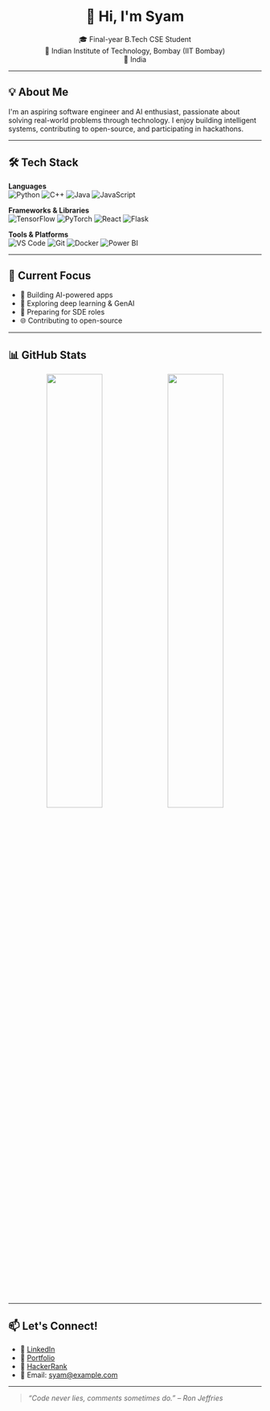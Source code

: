 <h1 align="center">👋 Hi, I'm Syam</h1>

<p align="center">
  🎓 Final-year B.Tech CSE Student <br>
  🏫 Indian Institute of Technology, Bombay (IIT Bombay) <br>
  📍 India
</p>

---

## 💡 About Me

I'm an aspiring software engineer and AI enthusiast, passionate about solving real-world problems through technology. I enjoy building intelligent systems, contributing to open-source, and participating in hackathons.

---

## 🛠️ Tech Stack

**Languages**  
![Python](https://img.shields.io/badge/Python-3776AB?style=flat&logo=python&logoColor=white)
![C++](https://img.shields.io/badge/C++-00599C?style=flat&logo=c%2B%2B&logoColor=white)
![Java](https://img.shields.io/badge/Java-007396?style=flat&logo=java&logoColor=white)
![JavaScript](https://img.shields.io/badge/JavaScript-F7DF1E?style=flat&logo=javascript&logoColor=black)

**Frameworks & Libraries**  
![TensorFlow](https://img.shields.io/badge/TensorFlow-FF6F00?style=flat&logo=tensorflow&logoColor=white)
![PyTorch](https://img.shields.io/badge/PyTorch-EE4C2C?style=flat&logo=pytorch&logoColor=white)
![React](https://img.shields.io/badge/React-61DAFB?style=flat&logo=react&logoColor=black)
![Flask](https://img.shields.io/badge/Flask-000000?style=flat&logo=flask&logoColor=white)

**Tools & Platforms**  
![VS Code](https://img.shields.io/badge/VS%20Code-007ACC?style=flat&logo=visual-studio-code&logoColor=white)
![Git](https://img.shields.io/badge/Git-F05032?style=flat&logo=git&logoColor=white)
![Docker](https://img.shields.io/badge/Docker-2496ED?style=flat&logo=docker&logoColor=white)
![Power BI](https://img.shields.io/badge/PowerBI-F2C811?style=flat&logo=powerbi&logoColor=black)

---

## 📌 Current Focus

- 🚀 Building AI-powered apps  
- 🤖 Exploring deep learning & GenAI  
- 💼 Preparing for SDE roles  
- 🌐 Contributing to open-source

---

## 📊 GitHub Stats

<p align="center">
  <img src="https://github-readme-stats.vercel.app/api?username=Syam-Y2K&show_icons=true&theme=tokyonight" width="47%" />
  <img src="https://github-readme-streak-stats.herokuapp.com/?user=Syam-Y2K&theme=tokyonight" width="47%" />
</p>

---

## 📫 Let's Connect!

- 💼 [LinkedIn](https://www.linkedin.com/in/syam-iitb)  
- 🧠 [Portfolio](https://syam-portfolio.vercel.app)  
- 🐍 [HackerRank](https://www.hackerrank.com/dashboard)  
- 📧 Email: syam@example.com

---

> *“Code never lies, comments sometimes do.” – Ron Jeffries*
